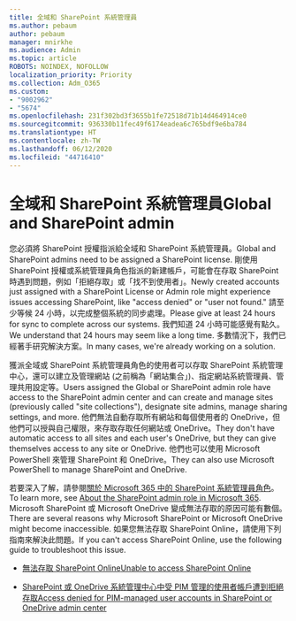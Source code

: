 ```yaml
---
title: 全域和 SharePoint 系統管理員
ms.author: pebaum
author: pebaum
manager: mnirkhe
ms.audience: Admin
ms.topic: article
ROBOTS: NOINDEX, NOFOLLOW
localization_priority: Priority
ms.collection: Adm_O365
ms.custom:
- "9002962"
- "5674"
ms.openlocfilehash: 231f302bd3f3655b1fe72518d71b14d464914ce0
ms.sourcegitcommit: 936330b11fec49f6174eadea6c765bdf9e6ba784
ms.translationtype: HT
ms.contentlocale: zh-TW
ms.lasthandoff: 06/12/2020
ms.locfileid: "44716410"
---
```

# <a name="global-and-sharepoint-admin"></a><span data-ttu-id="20bbf-102">全域和 SharePoint 系統管理員</span><span class="sxs-lookup"><span data-stu-id="20bbf-102">Global and SharePoint admin</span></span>

<span data-ttu-id="20bbf-103">您必須將 SharePoint 授權指派給全域和 SharePoint 系統管理員。</span><span class="sxs-lookup"><span data-stu-id="20bbf-103">Global and SharePoint admins need to be assigned a SharePoint license.</span></span> <span data-ttu-id="20bbf-104">剛使用 SharePoint 授權或系統管理員角色指派的新建帳戶，可能會在存取 SharePoint 時遇到問題，例如「拒絕存取」或「找不到使用者」。</span><span class="sxs-lookup"><span data-stu-id="20bbf-104">Newly created accounts just assigned with a SharePoint License or Admin role might experience issues accessing SharePoint, like "access denied" or "user not found."</span></span> <span data-ttu-id="20bbf-105">請至少等候 24 小時，以完成整個系統的同步處理。</span><span class="sxs-lookup"><span data-stu-id="20bbf-105">Please give at least 24 hours for sync to complete across our systems.</span></span> <span data-ttu-id="20bbf-106">我們知道 24 小時可能感覺有點久。</span><span class="sxs-lookup"><span data-stu-id="20bbf-106">We understand that 24 hours may seem like a long time.</span></span> <span data-ttu-id="20bbf-107">多數情況下，我們已經著手研究解決方案。</span><span class="sxs-lookup"><span data-stu-id="20bbf-107">In many cases, we're already working on a solution.</span></span>

<span data-ttu-id="20bbf-108">獲派全域或 SharePoint 系統管理員角色的使用者可以存取 SharePoint 系統管理中心，還可以建立及管理網站 (之前稱為「網站集合」)、指定網站系統管理員、管理共用設定等。</span><span class="sxs-lookup"><span data-stu-id="20bbf-108">Users assigned the Global or SharePoint admin role have access to the SharePoint admin center and can create and manage sites (previously called "site collections"), designate site admins, manage sharing settings, and more.</span></span> <span data-ttu-id="20bbf-109">他們無法自動存取所有網站和每個使用者的 OneDrive，但他們可以授與自己權限，來存取存取任何網站或 OneDrive。</span><span class="sxs-lookup"><span data-stu-id="20bbf-109">They don't have automatic access to all sites and each user's OneDrive, but they can give themselves access to any site or OneDrive.</span></span> <span data-ttu-id="20bbf-110">他們也可以使用 Microsoft PowerShell 來管理 SharePoint 和 OneDrive。</span><span class="sxs-lookup"><span data-stu-id="20bbf-110">They can also use Microsoft PowerShell to manage SharePoint and OneDrive.</span></span>

<span data-ttu-id="20bbf-111">若要深入了解，請參閱[關於 Microsoft 365 中的 SharePoint 系統管理員角色](https://docs.microsoft.com/sharepoint/sharepoint-admin-role)。</span><span class="sxs-lookup"><span data-stu-id="20bbf-111">To learn more, see [About the SharePoint admin role in Microsoft 365](https://docs.microsoft.com/sharepoint/sharepoint-admin-role).</span></span>
<span data-ttu-id="20bbf-112">Microsoft SharePoint 或 Microsoft OneDrive 變成無法存取的原因可能有數個。</span><span class="sxs-lookup"><span data-stu-id="20bbf-112">There are several reasons why Microsoft SharePoint or Microsoft OneDrive might become inaccessible.</span></span> <span data-ttu-id="20bbf-113">如果您無法存取 SharePoint Online，請使用下列指南來解決此問題。</span><span class="sxs-lookup"><span data-stu-id="20bbf-113">If you can't access SharePoint Online, use the following guide to troubleshoot this issue.</span></span>

- [<span data-ttu-id="20bbf-114">無法存取 SharePoint Online</span><span class="sxs-lookup"><span data-stu-id="20bbf-114">Unable to access SharePoint Online</span></span>](https://docs.microsoft.com/sharepoint/troubleshoot/sharing-and-permissions/sharepoint-online-inaccessible)

- [<span data-ttu-id="20bbf-115">SharePoint 或 OneDrive 系統管理中心中受 PIM 管理的使用者帳戶遭到拒絕存取</span><span class="sxs-lookup"><span data-stu-id="20bbf-115">Access denied for PIM-managed user accounts in SharePoint or OneDrive admin center</span></span>](https://docs.microsoft.com/sharepoint/troubleshoot/administration/access-denied-to-pim-user-accounts)